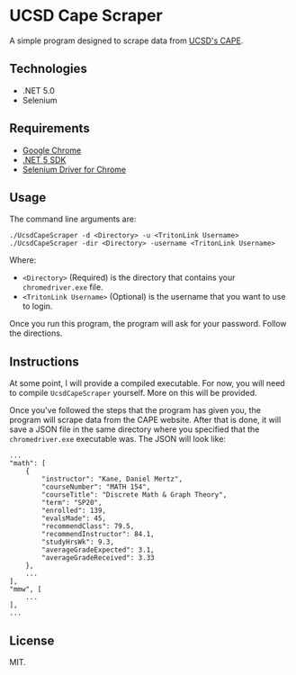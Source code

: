 ﻿# UCSD Cape Scraper
A simple program designed to scrape data from [UCSD's CAPE](http://www.cape.ucsd.edu/). 

## Technologies
- .NET 5.0
- Selenium

## Requirements
- [Google Chrome](https://www.google.com/chrome/)
- [.NET 5 SDK](https://dotnet.microsoft.com/download)
- [Selenium Driver for Chrome](https://chromedriver.storage.googleapis.com/index.html)

## Usage 
The command line arguments are:

```
./UcsdCapeScraper -d <Directory> -u <TritonLink Username>
./UcsdCapeScraper -dir <Directory> -username <TritonLink Username>
```

Where:
- `<Directory>` (Required) is the directory that contains your `chromedriver.exe` file.
- `<TritonLink Username>` (Optional) is the username that you want to use to login. 

Once you run this program, the program will ask for your password. Follow the directions. 

## Instructions
At some point, I will provide a compiled executable. For now, you will need to compile `UcsdCapeScraper` yourself. More on this will be provided. 

Once you've followed the steps that the program has given you, the program will scrape data from the CAPE website. After that is done, it will save a JSON file in the same directory where you specified that the `chromedriver.exe` executable was. The JSON will look like:
```
...
"math": [
    {
        "instructor": "Kane, Daniel Mertz",
        "courseNumber": "MATH 154",
        "courseTitle": "Discrete Math & Graph Theory",
        "term": "SP20",
        "enrolled": 139,
        "evalsMade": 45,
        "recommendClass": 79.5,
        "recommendInstructor": 84.1,
        "studyHrsWk": 9.3,
        "averageGradeExpected": 3.1,
        "averageGradeReceived": 3.33
    },
    ... 
],
"mmw", [
    ...
],
...     
```

## License
MIT.